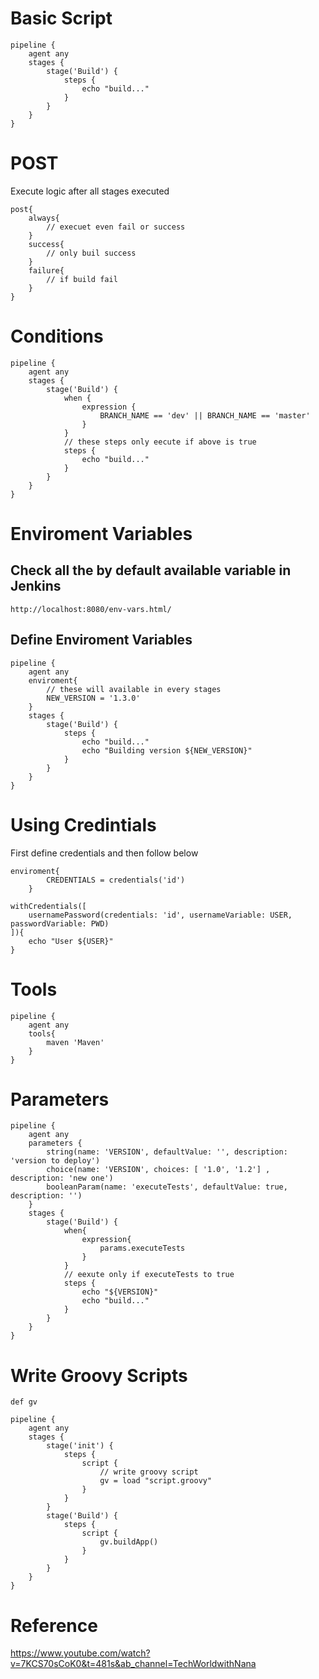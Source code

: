 # Basic Script
```
pipeline {
    agent any 
    stages {
        stage('Build') { 
            steps {
                echo "build..."
            }
        }
    }
}
```
# POST 
Execute logic after all stages executed 
```
post{
    always{
        // execuet even fail or success
    }
    success{
        // only buil success
    }
    failure{
        // if build fail
    }
}
```

# Conditions
```
pipeline {
    agent any 
    stages {
        stage('Build') { 
            when {
                expression {
                    BRANCH_NAME == 'dev' || BRANCH_NAME == 'master'
                }
            }
            // these steps only eecute if above is true
            steps {
                echo "build..."
            }
        }
    }
}
```

# Enviroment Variables

## Check all the by default available variable in Jenkins
`http://localhost:8080/env-vars.html/`

## Define Enviroment Variables
```
pipeline {
    agent any 
    enviroment{
        // these will available in every stages
        NEW_VERSION = '1.3.0'
    }
    stages {
        stage('Build') { 
            steps {
                echo "build..."
                echo "Building version ${NEW_VERSION}"
            }
        }
    }
}
```

# Using Credintials
First define credentials and then follow below
```
enviroment{
        CREDENTIALS = credentials('id')
    }
```

```
withCredentials([
    usernamePassword(credentials: 'id', usernameVariable: USER, passwordVariable: PWD)
]){
    echo "User ${USER}"
}
```

# Tools
```
pipeline {
    agent any 
    tools{
        maven 'Maven'
    }
}
```

# Parameters
```
pipeline {
    agent any 
    parameters {
        string(name: 'VERSION', defaultValue: '', description: 'version to deploy')
        choice(name: 'VERSION', choices: [ '1.0', '1.2'] , description: 'new one')
        booleanParam(name: 'executeTests', defaultValue: true, description: '')
    }
    stages {
        stage('Build') { 
            when{
                expression{
                    params.executeTests
                }
            }
            // eexute only if executeTests to true
            steps {
                echo "${VERSION}"
                echo "build..."
            }
        }
    }
}
```

# Write Groovy Scripts

```
def gv

pipeline {
    agent any 
    stages {
        stage('init') { 
            steps {
                script {
                    // write groovy script
                    gv = load "script.groovy"
                }
            }
        }
        stage('Build') { 
            steps {
                script {
                    gv.buildApp()
                }
            }
        }
    }
}
```






# Reference
https://www.youtube.com/watch?v=7KCS70sCoK0&t=481s&ab_channel=TechWorldwithNana
